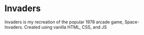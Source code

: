 # Invaders
Invaders is my recreation of the popular 1978 arcade game, Space-Invaders. Created using vanilla HTML, CSS, and JS
